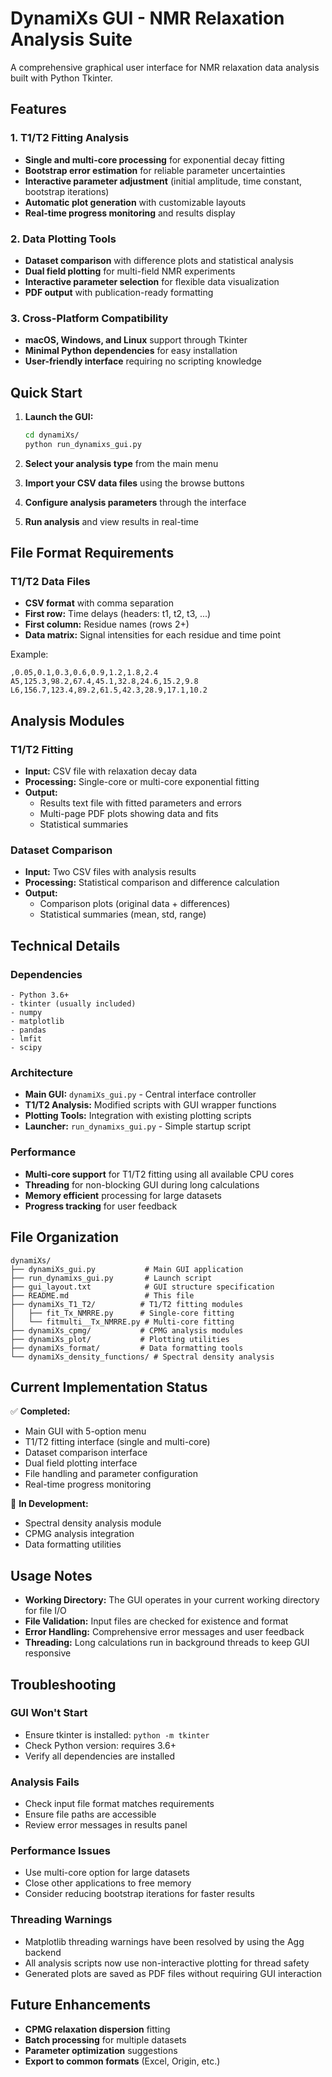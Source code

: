 # DynamiXs GUI - NMR Relaxation Analysis Suite

A comprehensive graphical user interface for NMR relaxation data analysis built with Python Tkinter.

## Features

### 1. T1/T2 Fitting Analysis
- **Single and multi-core processing** for exponential decay fitting
- **Bootstrap error estimation** for reliable parameter uncertainties
- **Interactive parameter adjustment** (initial amplitude, time constant, bootstrap iterations)
- **Automatic plot generation** with customizable layouts
- **Real-time progress monitoring** and results display

### 2. Data Plotting Tools
- **Dataset comparison** with difference plots and statistical analysis
- **Dual field plotting** for multi-field NMR experiments  
- **Interactive parameter selection** for flexible data visualization
- **PDF output** with publication-ready formatting

### 3. Cross-Platform Compatibility
- **macOS, Windows, and Linux** support through Tkinter
- **Minimal Python dependencies** for easy installation
- **User-friendly interface** requiring no scripting knowledge

## Quick Start

1. **Launch the GUI:**
   ```bash
   cd dynamiXs/
   python run_dynamixs_gui.py
   ```

2. **Select your analysis type** from the main menu

3. **Import your CSV data files** using the browse buttons

4. **Configure analysis parameters** through the interface

5. **Run analysis** and view results in real-time

## File Format Requirements

### T1/T2 Data Files
- **CSV format** with comma separation
- **First row:** Time delays (headers: t1, t2, t3, ...)
- **First column:** Residue names (rows 2+)
- **Data matrix:** Signal intensities for each residue and time point

Example:
```
,0.05,0.1,0.3,0.6,0.9,1.2,1.8,2.4
A5,125.3,98.2,67.4,45.1,32.8,24.6,15.2,9.8
L6,156.7,123.4,89.2,61.5,42.3,28.9,17.1,10.2
```

## Analysis Modules

### T1/T2 Fitting
- **Input:** CSV file with relaxation decay data
- **Processing:** Single-core or multi-core exponential fitting
- **Output:** 
  - Results text file with fitted parameters and errors
  - Multi-page PDF plots showing data and fits
  - Statistical summaries

### Dataset Comparison
- **Input:** Two CSV files with analysis results
- **Processing:** Statistical comparison and difference calculation
- **Output:**
  - Comparison plots (original data + differences)
  - Statistical summaries (mean, std, range)

## Technical Details

### Dependencies
```
- Python 3.6+
- tkinter (usually included)
- numpy
- matplotlib
- pandas
- lmfit
- scipy
```

### Architecture
- **Main GUI:** `dynamiXs_gui.py` - Central interface controller
- **T1/T2 Analysis:** Modified scripts with GUI wrapper functions
- **Plotting Tools:** Integration with existing plotting scripts
- **Launcher:** `run_dynamixs_gui.py` - Simple startup script

### Performance
- **Multi-core support** for T1/T2 fitting using all available CPU cores
- **Threading** for non-blocking GUI during long calculations
- **Memory efficient** processing for large datasets
- **Progress tracking** for user feedback

## File Organization

```
dynamiXs/
├── dynamiXs_gui.py           # Main GUI application
├── run_dynamixs_gui.py       # Launch script
├── gui_layout.txt            # GUI structure specification
├── README.md                 # This file
├── dynamiXs_T1_T2/          # T1/T2 fitting modules
│   ├── fit_Tx_NMRRE.py      # Single-core fitting
│   └── fitmulti__Tx_NMRRE.py # Multi-core fitting
├── dynamiXs_cpmg/           # CPMG analysis modules
├── dynamiXs_plot/           # Plotting utilities
├── dynamiXs_format/         # Data formatting tools
└── dynamiXs_density_functions/ # Spectral density analysis
```

## Current Implementation Status

✅ **Completed:**
- Main GUI with 5-option menu
- T1/T2 fitting interface (single and multi-core)
- Dataset comparison interface
- Dual field plotting interface
- File handling and parameter configuration
- Real-time progress monitoring

🚧 **In Development:**
- Spectral density analysis module
- CPMG analysis integration
- Data formatting utilities

## Usage Notes

- **Working Directory:** The GUI operates in your current working directory for file I/O
- **File Validation:** Input files are checked for existence and format
- **Error Handling:** Comprehensive error messages and user feedback
- **Threading:** Long calculations run in background threads to keep GUI responsive

## Troubleshooting

### GUI Won't Start
- Ensure tkinter is installed: `python -m tkinter`
- Check Python version: requires 3.6+
- Verify all dependencies are installed

### Analysis Fails
- Check input file format matches requirements
- Ensure file paths are accessible
- Review error messages in results panel

### Performance Issues
- Use multi-core option for large datasets
- Close other applications to free memory
- Consider reducing bootstrap iterations for faster results

### Threading Warnings
- Matplotlib threading warnings have been resolved by using the Agg backend
- All analysis scripts now use non-interactive plotting for thread safety
- Generated plots are saved as PDF files without requiring GUI interaction

## Future Enhancements

- **CPMG relaxation dispersion** fitting
- **Batch processing** for multiple datasets
- **Parameter optimization** suggestions
- **Export to common formats** (Excel, Origin, etc.)